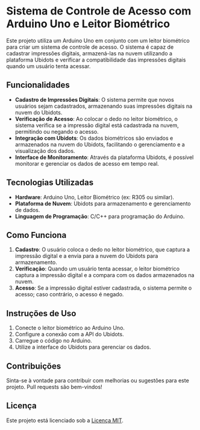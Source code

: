 # Sistema de Controle de Acesso com Arduino Uno e Leitor Biométrico

Este projeto utiliza um Arduino Uno em conjunto com um leitor biométrico para criar um sistema de controle de acesso. O sistema é capaz de cadastrar impressões digitais, armazená-las na nuvem utilizando a plataforma Ubidots e verificar a compatibilidade das impressões digitais quando um usuário tenta acessar.

## Funcionalidades

- **Cadastro de Impressões Digitais**: O sistema permite que novos usuários sejam cadastrados, armazenando suas impressões digitais na nuvem do Ubidots.
- **Verificação de Acesso**: Ao colocar o dedo no leitor biométrico, o sistema verifica se a impressão digital está cadastrada na nuvem, permitindo ou negando o acesso.
- **Integração com Ubidots**: Os dados biométricos são enviados e armazenados na nuvem do Ubidots, facilitando o gerenciamento e a visualização dos dados.
- **Interface de Monitoramento**: Através da plataforma Ubidots, é possível monitorar e gerenciar os dados de acesso em tempo real.

## Tecnologias Utilizadas

- **Hardware**: Arduino Uno, Leitor Biométrico (ex: R305 ou similar).
- **Plataforma de Nuvem**: Ubidots para armazenamento e gerenciamento de dados.
- **Linguagem de Programação**: C/C++ para programação do Arduino.

## Como Funciona

1. **Cadastro**: O usuário coloca o dedo no leitor biométrico, que captura a impressão digital e a envia para a nuvem do Ubidots para armazenamento.
2. **Verificação**: Quando um usuário tenta acessar, o leitor biométrico captura a impressão digital e a compara com os dados armazenados na nuvem.
3. **Acesso**: Se a impressão digital estiver cadastrada, o sistema permite o acesso; caso contrário, o acesso é negado.

## Instruções de Uso

1. Conecte o leitor biométrico ao Arduino Uno.
2. Configure a conexão com a API do Ubidots.
3. Carregue o código no Arduino.
4. Utilize a interface do Ubidots para gerenciar os dados.

## Contribuições

Sinta-se à vontade para contribuir com melhorias ou sugestões para este projeto. Pull requests são bem-vindos!

## Licença

Este projeto está licenciado sob a [Licença MIT](LICENSE).
